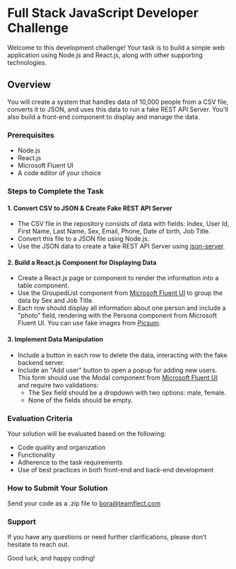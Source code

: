 # Full Stack JavaScript Developer Challenge

Welcome to this development challenge! Your task is to build a simple web application using Node.js and React.js, along with other supporting technologies.

## Overview
You will create a system that handles data of 10,000 people from a CSV file, converts it to JSON, and uses this data to run a fake REST API Server. You'll also build a front-end component to display and manage the data.

### Prerequisites
- Node.js
- React.js
- Microsoft Fluent UI
- A code editor of your choice

### Steps to Complete the Task

#### 1. Convert CSV to JSON & Create Fake REST API Server
- The CSV file in the repository consists of data with fields: Index, User Id, First Name, Last Name, Sex, Email, Phone, Date of birth, Job Title.
- Convert this file to a JSON file using Node.js.
- Use the JSON data to create a fake REST API Server using [json-server](https://www.npmjs.com/package/json-server).

#### 2. Build a React.js Component for Displaying Data
- Create a React.js page or component to render the information into a table component.
- Use the GroupedList component from [Microsoft Fluent UI](https://developer.microsoft.com/en-us/fluentui#/controls/web/groupedlist) to group the data by Sex and Job Title.
- Each row should display all information about one person and include a "photo" field, rendering with the Persona component from Microsoft Fluent UI. You can use fake images from [Picsum](https://picsum.photos/).

#### 3. Implement Data Manipulation
- Include a button in each row to delete the data, interacting with the fake backend server.
- Include an "Add user" button to open a popup for adding new users. This form should use the Modal component from [Microsoft Fluent UI](https://developer.microsoft.com/en-us/fluentui#/controls/web/modal) and require two validations:
  - The Sex field should be a dropdown with two options: male, female.
  - None of the fields should be empty.

### Evaluation Criteria
Your solution will be evaluated based on the following:
- Code quality and organization
- Functionality
- Adherence to the task requirements
- Use of best practices in both front-end and back-end development
  
### How to Submit Your Solution
Send your code as a .zip file to bora@teamflect.com

### Support
If you have any questions or need further clarifications, please don't hesitate to reach out.

Good luck, and happy coding!
